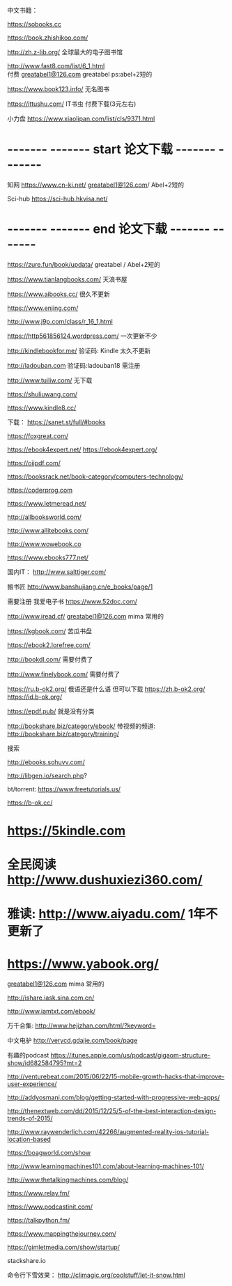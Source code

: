 中文书籍：

https://sobooks.cc

https://book.zhishikoo.com/

http://zh.z-lib.org/       全球最大的电子图书馆



http://www.fast8.com/list/6_1.html  
付费  greatabel1@126.com greatabel ps:abel+2短的

https://www.book123.info/  无名图书

https://ittushu.com/ IT书虫 付费下载(3元左右)


小力盘
https://www.xiaolipan.com/list/cls/9371.html



# ------- ------- start 论文下载 ------- ------- 
知网
https://www.cn-ki.net/    greatabel1@126.com/ Abel+2短的


Sci-hub https://sci-hub.hkvisa.net/

# ------- -------  end  论文下载 ------- ------- 




https://zure.fun/book/updata/  greatabel / Abel+2短的

https://www.tianlangbooks.com/  天浪书屋

https://www.aibooks.cc/ 很久不更新

https://www.enjing.com/

http://www.j9p.com/class/r_16_1.html

https://http561856124.wordpress.com/  一次更新不少

http://kindlebookfor.me/  验证码: Kindle  太久不更新

http://ladouban.com 验证码:ladouban18 需注册

http://www.tuiliw.com/ 无下载

https://shuliuwang.com/


https://www.kindle8.cc/

<!-- http://www.gezhongshu.com/forum.php 很久不更新 -->


<!-- https://www.goodepub.com/ 星空好书 付费   -->
<!-- 拜读 https://orzbd.com/ 登录：createnewsky （已付费） 已下线 -->
<!-- http://orzbooks.com/  估计过段时间会跑路   -->


下载：
https://sanet.st/full/#books

https://foxgreat.com/


https://ebook4expert.net/
https://ebook4expert.org/


https://oiipdf.com/

https://booksrack.net/book-category/computers-technology/

https://coderprog.com

https://www.letmeread.net/

http://allbooksworld.com/

http://www.allitebooks.com/



http://www.wowebook.co

https://www.ebooks777.net/




国内IT：
http://www.salttiger.com/

搬书匠 http://www.banshujiang.cn/e_books/page/1 

需要注册 我爱电子书 https://www.52doc.com/

http://www.iread.cf/  greatabel1@126.com mima 常用的

https://kgbook.com/ 苦瓜书盘

https://ebook2.lorefree.com/


http://bookdl.com/ 需要付费了

http://www.finelybook.com/ 需要付费了


https://ru.b-ok2.org/  俄语还是什么语 但可以下载
https://zh.b-ok2.org/
https://id.b-ok.org/

https://epdf.pub/ 就是没有分类


http://bookshare.biz/category/ebook/
带视频的频道: http://bookshare.biz/category/training/




搜索
<!-- 有些访问故障：http://bookzz.org/ -->

http://ebooks.sohuvv.com/

http://libgen.io/search.php?

bt/torrent: https://www.freetutorials.us/

https://b-ok.cc/


#  https://5kindle.com 

# 全民阅读 http://www.dushuxiezi360.com/

# 雅读: http://www.aiyadu.com/  1年不更新了

# https://www.yabook.org/
greatabel1@126.com mima 常用的

<!-- http://www.wljz.top/news/?list_15.html -->

<!-- http://book-life.blog.163.com/ -->
http://ishare.iask.sina.com.cn/

<!-- 每周一书（不提供下载） https://kindlefere.com/books -->

<!-- http://bbs.feng.com/forum.php?mod=forumdisplay&fid=224&page=  -->
<!-- 奇异书屋 http://www.talebook.org/book -->

<!--  http://kindleyun.cn/  -->

http://www.iamtxt.com/ebook/

万千合集: http://www.hejizhan.com/html/?keyword=

<!-- http://www.icilix.com/emule/book -->
中文电驴 http://verycd.gdajie.com/book/page

<!-- https://kat.cr/books/?field=time_add&sorder=desc -->

有趣的podcast
https://itunes.apple.com/us/podcast/gigaom-structure-show/id682584795?mt=2

http://venturebeat.com/2015/06/22/15-mobile-growth-hacks-that-improve-user-experience/

http://addyosmani.com/blog/getting-started-with-progressive-web-apps/

http://thenextweb.com/dd/2015/12/25/5-of-the-best-interaction-design-trends-of-2015/

http://www.raywenderlich.com/42266/augmented-reality-ios-tutorial-location-based

https://boagworld.com/show

http://www.learningmachines101.com/about-learning-machines-101/

http://www.thetalkingmachines.com/blog/

https://www.relay.fm/

https://www.podcastinit.com/

https://talkpython.fm/

https://www.mappingthejourney.com/

https://gimletmedia.com/show/startup/

stackshare.io



命令行下雪效果：
http://climagic.org/coolstuff/let-it-snow.html

<!--  http://77ebooks.com/books -->

<!--  https://epubw.com/        -->

<!-- http://www.share2uu.com/   -->

<!-- http://www.ireadweek.com/  -->

<!-- http://mebook.cc  -->

<!-- 读远 http://readcolor.com/ -->

<!-- http://www.woibooks.com -->

<!-- https://bookset.me/  -->


<!-- 教科书 http://www.ebook-dl.com/cat/1 -->

<!-- http://smtebooks.com/Category/programming-it -->

<!-- https://wish4book.com/programming/ -->

<!-- 
变得不好下载：https://avxhm.se/ebooks/programming_development/pages/0
变得不好下载：http://www.0dayku.com/category/133 -->

<!-- 视频为主: http://www.vuimedia.org/index.php?do=cat&category=programming -->

<!-- http://www.avaxhome.pro -->


<!-- http://www.bookdl.org -->

<!-- http://www.ebook3000.com/ -->

<!-- http://www.jiuaijsj.com/books -->



<!-- https://1bookcase.com/ -->


<!-- 太久不更新： http://www.it-ebooks.info -->
<!-- 太久不更新： http://freeebookdownload.blogspot.com/ -->
<!-- http://avxhome.xyz/ebooks/programming_development/pages/1 -->